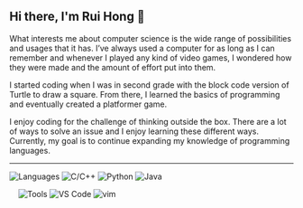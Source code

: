 ## Hi there, I'm Rui Hong 👋
What interests me about computer science is the wide range of possibilities and usages that it has. I’ve always used a computer for as long as I can remember and whenever I played any kind of video games, I wondered how they were made and the amount of effort put into them. 

I started coding when I was in second grade with the block code version of Turtle to draw a square. From there, I learned the basics of programming and eventually created a platformer game. 

I enjoy coding for the challenge of thinking outside the box. There are a lot of ways to solve an issue and I enjoy learning these different ways. Currently, my goal is to continue expanding my knowledge of programming languages.

----

![Languages](https://img.shields.io/static/v1?label=&message=languages:&color=111&style=flat-square)
![C/C++](https://img.shields.io/badge/-C++-blue?logo=cplusplus)
![Python](https://img.shields.io/badge/-Python-4584b6?logo=python&logoColor=ffde57) <!--https://img.shields.io/badge/python-3670A0?style=for-the-badge&logo=python&logoColor=ffdd54-->
![Java](https://img.shields.io/badge/-Java-ED8B00?logo=openjdk&logoColor=white) <!--https://img.shields.io/badge/Java-ED8B00?style=for-the-badge&logo=openjdk&logoColor=white-->

&nbsp;&nbsp;&nbsp;
![Tools](https://img.shields.io/static/v1?label=&message=tools:&color=111&style=flat-square)
![VS Code](https://img.shields.io/badge/Visual_Studio_Code-blue)
![vim](https://img.shields.io/badge/-vim-3b883b?logo=vim) <!--https://img.shields.io/badge/Vim-3b883b?style=for-the-badge&logo=vim-->

<!--
**rhonglin2/rhonglin2** is a ✨ _special_ ✨ repository because its `README.md` (this file) appears on your GitHub profile.

Here are some ideas to get you started:

- 🔭 I’m currently working on ...
- 🌱 I’m currently learning ...
- 👯 I’m looking to collaborate on ...
- 🤔 I’m looking for help with ...
- 💬 Ask me about ...
- 📫 How to reach me: ...
- 😄 Pronouns: ...
- ⚡ Fun fact: ...
-->
